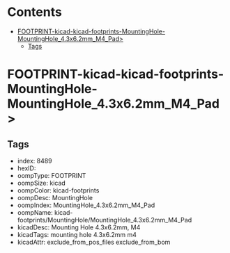 



Contents
========

* [FOOTPRINT-kicad-kicad-footprints-MountingHole-MountingHole_4.3x6.2mm_M4_Pad>](#footprint-kicad-kicad-footprints-mountinghole-mountinghole_43x62mm_m4_pad)
	* [Tags](#tags)

# FOOTPRINT-kicad-kicad-footprints-MountingHole-MountingHole_4.3x6.2mm_M4_Pad>

## Tags

- index: 8489
- hexID: 
- oompType: FOOTPRINT
- oompSize: kicad
- oompColor: kicad-footprints
- oompDesc: MountingHole
- oompIndex: MountingHole_4.3x6.2mm_M4_Pad
- oompName: kicad-footprints/MountingHole/MountingHole_4.3x6.2mm_M4_Pad
- kicadDesc: Mounting Hole 4.3x6.2mm, M4
- kicadTags: mounting hole 4.3x6.2mm m4
- kicadAttr: exclude_from_pos_files exclude_from_bom
